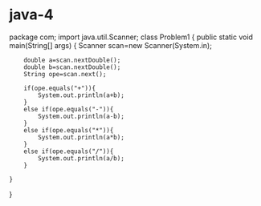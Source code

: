 # java-4
package com;
import java.util.Scanner;
class Problem1 {
	public static void main(String[] args) {
		Scanner scan=new Scanner(System.in);
		
		double a=scan.nextDouble();
		double b=scan.nextDouble();
		String ope=scan.next();
		
		if(ope.equals("+")){
			System.out.println(a+b);
		}
		else if(ope.equals("-")){
			System.out.println(a-b);
		}
		else if(ope.equals("*")){
			System.out.println(a*b);
		}
		else if(ope.equals("/")){
			System.out.println(a/b);
		}
		
	}
}
